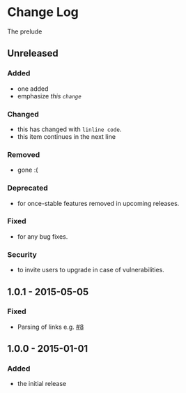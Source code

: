 # Change Log
The prelude

## Unreleased
### Added
- one added
- emphasize *this `change`*

### Changed
- this has changed with `linline code`.
- this item continues
  in the next line

### Removed
- gone :(

### Deprecated
- for once-stable features removed in upcoming releases.

### Fixed
- for any bug fixes.

### Security
- to invite users to upgrade in case of vulnerabilities.

## 1.0.1 - 2015-05-05
### Fixed
- Parsing of links e.g. [#8](https://github.com/contentful-labs/keepachangelog/pull/8)

## 1.0.0 - 2015-01-01
### Added
- the initial release
